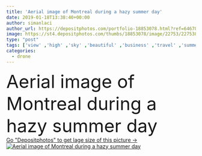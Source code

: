 ```yaml
---
title: 'Aerial image of Montreal during a hazy summer day'
date: 2019-01-18T13:38:40+00:00
author: simanlaci
author_url: https://depositphotos.com/portfolio-18853078.html?ref=64678756
image: https://st4.depositphotos.com/thumbs/18853078/image/22753/227538026/api_thumb_450.jpg?forcejpeg=true
type: "post"
tags: ['view' ,'high' ,'sky' ,'beautiful' ,'business' ,'travel' ,'summer' ,'sunny' ,'traffic' ,'modern' ,'landscape' ,'trees' ,'architecture' ,'building' ,'city' ,'downtown' ,'office' ,'skyscraper' ,'tower' ,'urban' ,'professional' ,'street' ,'clouds' ,'tourism' ,'panorama' ,'cityscape' ,'landmark' ,'town' ,'panoramic' ,'skyline' ,'unique' ,'top' ,'highrise' ,'history' ,'buildings' ,'above' ,'civilization' ,'america' ,'intersection' ,'canada' ,'aerial' ,'roads' ,'streets' ,'avenue' ,'scraper' ,'hazy' ,'cinematic' ,'montreal' ,'breathtaking' ,'drone' ]
categories: 
  - drone
---
```

<div aling="center">
            <font size="60"> Aerial image of Montreal during a hazy summer day</font>   
</div>
<div>
    <a href='https://st4.depositphotos.com/thumbs/18853078/image/22753/227538026/api_thumb_450.jpg?forcejpeg=true?ref=64678756' target=_blank > Go "Depositphotos" to get lage size of this picture ->
        <img href='https://st4.depositphotos.com/thumbs/18853078/image/22753/227538026/api_thumb_450.jpg?forcejpeg=true?ref=64678756' src='https://st4.depositphotos.com/18853078/22753/i/950/depositphotos_227538026-stock-photo-aerial-image-montreal-hazy-summer.jpg?forcejpeg=true' alt='Aerial image of Montreal during a hazy summer day' >
    </a>
</div>
